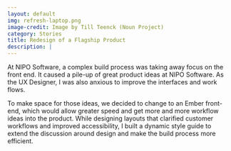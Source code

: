 ```yaml
---
layout: default
img: refresh-laptop.png
image-credit: Image by Till Teenck (Noun Project)
category: Stories
title: Redesign of a Flagship Product
description: |
---
```

At NIPO Software, a complex build process was taking away focus on the front end. It caused a pile-up of great product ideas at NIPO Software. As the UX Designer, I was also anxious to improve the interfaces and work flows.

To make space for those ideas, we decided to change to an Ember front-end, which would allow greater speed and get more and more workflow ideas into the product. While designing layouts that clarified customer workflows and improved accessibility, I built a dynamic style guide to extend the discussion around design and make the build process more efficient.
